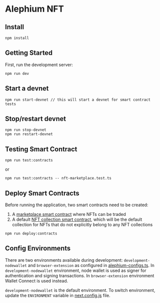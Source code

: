 # Alephium NFT

## Install

```
npm install
```

## Getting Started

First, run the development server:

```
npm run dev
```

## Start a devnet

```
npm run start-devnet // this will start a devnet for smart contract tests
```

## Stop/restart devnet

```
npm run stop-devnet
npm run restart-devnet
```

## Testing Smart Contract

```
npm run test:contracts
```

or

```
npm run test:contracts -- nft-marketplace.test.ts
```

## Deploy Smart Contracts
Before running the application, two smart contracts need to be created:
1. A [marketplace smart contract](contracts/nft_marketplace.ral) where
   NFTs can be traded
2. A default [NFT collection smart
   contract](contracts/nft_collection.ral), which will be the default
   collection for NFTs that do not explicitly belong to any NFT
   collections

```
npm run deploy:contracts
```

## Config Environments
There are two environments available during development:
`development-nodewallet` and `browser-extension` as configured
in [alephium-configs.ts](configs/alephium-configs.ts). In
`development-nodewallet` environment, node wallet is used as signer
for authentication and signing transactions. In
`browser-extension` environment Wallet Connect is used
instead.

`development-nodewallet` is the default environment. To switch
environment, update the `ENVIRONMENT` variable in
[next.config.js](configs/next.config.js) file.

